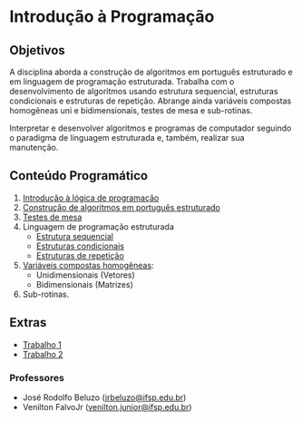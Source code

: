 # Introdução à Programação

## Objetivos

A disciplina aborda a construção de algoritmos em português estruturado e em linguagem de programação
estruturada. Trabalha com o desenvolvimento de algoritmos usando estrutura sequencial,
estruturas condicionais e estruturas de repetição. Abrange ainda variáveis compostas homogêneas
uni e bidimensionais, testes de mesa e sub-rotinas.

Interpretar e desenvolver algoritmos e programas de computador seguindo o paradigma de linguagem
estruturada e, também, realizar sua manutenção.

## Conteúdo Programático

1. [Introdução à lógica de programação](https://docs.google.com/presentation/d/1zG9EtvSfGIwGQZwjYNoLP6nn1_ugvZnjF57tuJSRq4M/edit?usp=sharing)
2. [Construção de algoritmos em português estruturado](https://docs.google.com/presentation/d/1gsJ8cbDsytSYkiQXzCN1NvZjnSFoEhNkaG70HDwSSZM/edit?usp=sharing)
3. [Testes de mesa](https://docs.google.com/presentation/d/1O9LZ--JITqeUbBwiu2RCrivYipGu5pEo7k63zMt1wo8/edit?usp=sharing)
4. Linguagem de programação estruturada
   - [Estrutura sequencial](https://docs.google.com/presentation/d/1WF3SrAhARglqkcxj1Cv_Uy4ijZ889vcYettcnwR5HXc/edit?usp=sharing)
   - [Estruturas condicionais](https://docs.google.com/presentation/d/1I35NF7e_hHDOaX0CQErjDiY6yq2ntab6MVUi8kn0g9I/edit?usp=sharing)
   - [Estruturas de repetição](https://docs.google.com/presentation/d/1Bh3f5xdaqnB2KBofa7zrMZw2oquSCYPW2ZzcMClumxM/edit?usp=sharing)
5. [Variáveis compostas homogêneas](https://docs.google.com/presentation/d/1lWU_3AfPrJL3bHuzs-GhBDwWxKBFIJm6d0oeZr5FEE4/edit?usp=sharing):
   - Unidimensionais (Vetores)
   - Bidimensionais (Matrizes)
6. Sub-rotinas.

## Extras

+ [Trabalho 1](https://docs.google.com/presentation/d/1Iel5MEOnY57ViVZgzYqlyu4nnJX_JfwjN95IQ5odjEA/edit?usp=sharing)
+ [Trabalho 2](https://docs.google.com/presentation/d/1mUewhBpgQmBhpzymDi53uV3Dc-iz_xWgCVeH75ZYRLc/edit?usp=sharing)

### Professores ###

- José Rodolfo Beluzo ([jrbeluzo@ifsp.edu.br](mailto:jrbeluzo@ifsp.edu.br))
- Venilton FalvoJr ([venilton.junior@ifsp.edu.br](mailto:venilton.junior@ifsp.edu.br))
